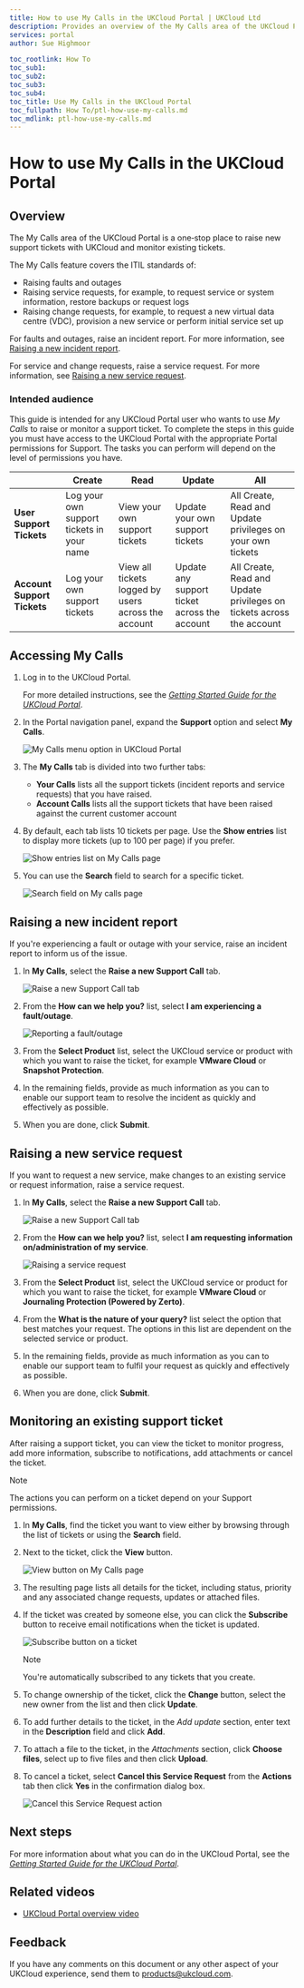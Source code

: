 ```yaml
---
title: How to use My Calls in the UKCloud Portal | UKCloud Ltd
description: Provides an overview of the My Calls area of the UKCloud Portal
services: portal
author: Sue Highmoor

toc_rootlink: How To
toc_sub1:
toc_sub2:
toc_sub3:
toc_sub4:
toc_title: Use My Calls in the UKCloud Portal
toc_fullpath: How To/ptl-how-use-my-calls.md
toc_mdlink: ptl-how-use-my-calls.md
---
```


# How to use My Calls in the UKCloud Portal

## Overview

The My Calls area of the UKCloud Portal is a one‑stop place to raise new support tickets with UKCloud and monitor existing tickets.

The My Calls feature covers the ITIL standards of:

- Raising faults and outages
- Raising service requests, for example, to request service or system information, restore backups or request logs
- Raising change requests, for example, to request a new virtual data centre (VDC), provision a new service or perform initial service set up

For faults and outages, raise an incident report. For more information, see [Raising a new incident report](#raising-a-new-incident-report).

For service and change requests, raise a service request. For more information, see [Raising a new service request](#raising-a-new-service-request).

### Intended audience

This guide is intended for any UKCloud Portal user who wants to use *My Calls* to raise or monitor a support ticket. To complete the steps in this guide you must have access to the UKCloud Portal with the appropriate Portal permissions for Support. The tasks you can perform
will depend on the level of permissions you have.

&nbsp; | Create | Read | Update | All
-------|--------|------|--------|----
**User Support Tickets** | Log your own support tickets in your name | View your own support tickets | Update your own support tickets | All Create, Read and Update privileges on your own tickets
**Account Support Tickets** | Log your own support tickets | View all tickets logged by users across the account | Update any support ticket across the account | All Create, Read and Update privileges on tickets across the account

## Accessing My Calls

1. Log in to the UKCloud Portal.

    For more detailed instructions, see the [*Getting Started Guide for the UKCloud Portal*](ptl-gs.md).

2. In the Portal navigation panel, expand the **Support** option and select **My Calls**.

    ![My Calls menu option in UKCloud Portal](images/ptl_mnu-my-calls.png)

3. The **My Calls** tab is divided into two further tabs:

    - **Your Calls** lists all the support tickets (incident reports and service requests) that you have raised.
    - **Account Calls** lists all the support tickets that have been raised against the current customer account

4. By default, each tab lists 10 tickets per page. Use the **Show entries** list to display more tickets (up to 100 per page) if you prefer.

    ![Show entries list on My Calls page](images/ptl-my-calls-show-entries.png)

5. You can use the **Search** field to search for a specific ticket.

    ![Search field on My calls page](images/ptl-my-calls-search.png)

## Raising a new incident report

If you're experiencing a fault or outage with your service, raise an incident report to inform us of the issue.

1. In **My Calls**, select the **Raise a new Support Call** tab.

    ![Raise a new Support Call tab](images/portal-my-calls-new-ticket.png)

2. From the **How can we help you?** list, select **I am experiencing a fault/outage**.

    ![Reporting a fault/outage](images/ptl-my-calls-incident.png)

3. From the **Select Product** list, select the UKCloud service or product with which you want to raise the ticket, for example **VMware Cloud** or **Snapshot Protection**.

4. In the remaining fields, provide as much information as you can to enable our support team to resolve the incident as quickly and effectively as possible.

5. When you are done, click **Submit**.

## Raising a new service request

If you want to request a new service, make changes to an existing service or request information, raise a service request.

1. In **My Calls**, select the **Raise a new Support Call** tab.

    ![Raise a new Support Call tab](images/portal-my-calls-new-ticket.png)

2. From the **How can we help you?** list, select **I am requesting information on/administration of my service**.

    ![Raising a service request](images/ptl-my-calls-request.png)

3. From the **Select Product** list, select the UKCloud service or product for which you want to raise the ticket, for example **VMware Cloud** or **Journaling Protection (Powered by Zerto)**.

4. From the **What is the nature of your query?** list select the option that best matches your request. The options in this list are dependent on the selected service or product.

5. In the remaining fields, provide as much information as you can to enable our support team to fulfil your request as quickly and effectively as possible.

6. When you are done, click **Submit**.

## Monitoring an existing support ticket

After raising a support ticket, you can view the ticket to monitor progress, add more information, subscribe to notifications, add attachments or cancel the ticket.

> [!NOTE]
> The actions you can perform on a ticket depend on your Support permissions.

1. In **My Calls**, find the ticket you want to view either by browsing through the list of tickets or using the **Search** field.

2. Next to the ticket, click the **View** button.

    ![View button on My Calls page](images/ptl-my-calls-view-ticket.png)

3. The resulting page lists all details for the ticket, including status, priority and any associated change requests, updates or attached files.

4. If the ticket was created by someone else, you can click the **Subscribe** button to receive email notifications when the ticket is updated.

    ![Subscribe button on a ticket](images/ptl-my-calls-subscribe.png)

    > [!NOTE]
    > You're automatically subscribed to any tickets that you create.

5. To change ownership of the ticket, click the **Change** button, select the new owner from the list and then click **Update**.

6. To add further details to the ticket, in the *Add update* section, enter text in the **Description** field and click **Add**.

7. To attach a file to the ticket, in the *Attachments* section, click **Choose files**, select up to five files and then click **Upload**.

8. To cancel a ticket, select **Cancel this Service Request** from the **Actions** tab then click **Yes** in the confirmation dialog box.

    ![Cancel this Service Request action](images/ptl-my-calls-cancel.png)

## Next steps

For more information about what you can do in the UKCloud Portal, see the [*Getting Started Guide for the UKCloud Portal*](ptl-gs.md).

## Related videos

- [UKCloud Portal overview video](https://vimeo.com/298596419)

## Feedback

If you have any comments on this document or any other aspect of your UKCloud experience, send them to <products@ukcloud.com>.